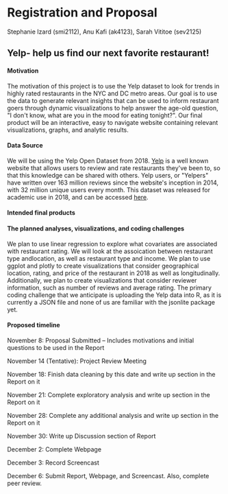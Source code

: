 Registration and Proposal
================
Stephanie Izard (smi2112), Anu Kafi (ak4123), Sarah Vititoe (sev2125)

Yelp- help us find our next favorite restaurant!
------------------------------------------------

#### Motivation

The motivation of this project is to use the Yelp dataset to look for trends in highly rated restaurants in the NYC and DC metro areas. Our goal is to use the data to generate relevant insights that can be used to inform restaurant goers through dynamic visualizations to help answer the age-old question, "I don't know, what are you in the mood for eating tonight?". Our final product will be an interactive, easy to navigate website containing relevant visualizations, graphs, and analytic results.

#### Data Source

We will be using the Yelp Open Dataset from 2018. [Yelp](https://www.yelp.com/) is a well known website that allows users to review and rate restaurants they've been to, so that this knowledge can be shared with others. Yelp users, or "Yelpers" have written over 163 million reviews since the website's inception in 2014, with 32 million unique users every month. This dataset was released for academic use in 2018, and can be accessed [here](https://www.yelp.com/dataset).

#### Intended final products

#### The planned analyses, visualizations, and coding challenges

We plan to use linear regression to explore what covariates are associated with restaurant rating. We will look at the assoication between restaurant type andlocation, as well as restaurant type and income. We plan to use ggplot and plotly to create visualizations that consider geographical location, rating, and price of the restaurant in 2018 as well as longitudinally. Additionally, we plan to create visualizations that consider reviewer information, such as number of reviews and average rating. The primary coding challenge that we anticipate is uploading the Yelp data into R, as it is currently a JSON file and none of us are familiar with the jsonlite package yet.

#### Proposed timeline

November 8: Proposal Submitted – Includes motivations and initial questions to be used in the Report

November 14 (Tentative): Project Review Meeting

November 18: Finish data cleaning by this date and write up section in the Report on it

November 21: Complete exploratory analysis and write up section in the Report on it

November 28: Complete any additional analysis and write up section in the Report on it

November 30: Write up Discussion section of Report

December 2: Complete Webpage

December 3: Record Screencast

December 6: Submit Report, Webpage, and Screencast. Also, complete peer review.
